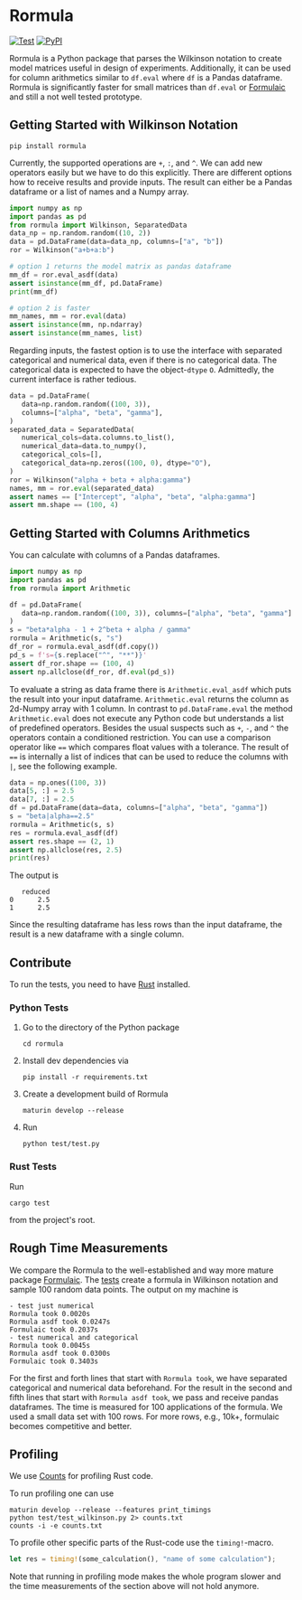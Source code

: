 # Rormula

[![Test](https://github.com/basf/rormula/actions/workflows/test.yml/badge.svg)](https://github.com/basf/rormula/actions)
[![PyPI](https://img.shields.io/pypi/v/rormula.svg?color=%2334D058)](https://pypi.org/project/rormula)

Rormula is a Python package that parses the Wilkinson notation to create model matrices useful in design of experiments. 
Additionally, it can be used for column arithmetics similar to
`df.eval` where `df` is a Pandas dataframe. Rormula is significantly faster for small matrices than `df.eval` or [Formulaic](https://github.com/matthewwardrop/formulaic)
and still a not well tested prototype.



## Getting Started with Wilkinson Notation 

```
pip install rormula
```
Currently, the supported operations are `+`, `:`, and `^`. We can add new operators easily but we have to do
this explicitly. There
are different options how to receive results and provide inputs.
The result can either be a Pandas dataframe or a list of names and a Numpy array.

```python
import numpy as np
import pandas as pd
from rormula import Wilkinson, SeparatedData
data_np = np.random.random((10, 2))
data = pd.DataFrame(data=data_np, columns=["a", "b"])
ror = Wilkinson("a+b+a:b")

# option 1 returns the model matrix as pandas dataframe
mm_df = ror.eval_asdf(data)
assert isinstance(mm_df, pd.DataFrame)
print(mm_df)

# option 2 is faster
mm_names, mm = ror.eval(data)
assert isinstance(mm, np.ndarray)
assert isinstance(mm_names, list)
```

Regarding inputs, the fastest option is to use the interface with separated categorical and numerical data, even if there is no categorical data. 
The categorical data is expected to have the object-`dtype` `O`. 
Admittedly, the current interface is rather tedious.

```python
data = pd.DataFrame(
   data=np.random.random((100, 3)),
   columns=["alpha", "beta", "gamma"],
)
separated_data = SeparatedData(
   numerical_cols=data.columns.to_list(),
   numerical_data=data.to_numpy(),
   categorical_cols=[],
   categorical_data=np.zeros((100, 0), dtype="O"),
)
ror = Wilkinson("alpha + beta + alpha:gamma")
names, mm = ror.eval(separated_data)
assert names == ["Intercept", "alpha", "beta", "alpha:gamma"]
assert mm.shape == (100, 4)
```

## Getting Started with Columns Arithmetics

You can calculate with columns of a Pandas dataframes.
```python
import numpy as np
import pandas as pd
from rormula import Arithmetic

df = pd.DataFrame(
   data=np.random.random((100, 3)), columns=["alpha", "beta", "gamma"]
)
s = "beta*alpha - 1 + 2^beta + alpha / gamma"
rormula = Arithmetic(s, "s")
df_ror = rormula.eval_asdf(df.copy())
pd_s = f's={s.replace("^", "**")}'
assert df_ror.shape == (100, 4)
assert np.allclose(df_ror, df.eval(pd_s))
```
To evaluate a string as data frame there is
`Arithmetic.eval_asdf` which puts the result into your input dataframe.
`Arithmetic.eval` returns the column as 2d-Numpy array with 1 column. In contrast to
`pd.DataFrame.eval` the method `Arithmetic.eval` does not execute any Python code but understands
a list of predefined operators. Besides the usual suspects such as `+`, `-`, and `^` the operators contain
a conditioned restriction. You can use a comparison operator like `==` which compares float values with
a tolerance. The result of `==` is internally a list of indices that can be used to reduce the columns with `|`, see
the following example. 
```python
data = np.ones((100, 3))
data[5, :] = 2.5
data[7, :] = 2.5
df = pd.DataFrame(data=data, columns=["alpha", "beta", "gamma"])
s = "beta|alpha==2.5"
rormula = Arithmetic(s, s)
res = rormula.eval_asdf(df)
assert res.shape == (2, 1)
assert np.allclose(res, 2.5)
print(res)
```
The output is
```
   reduced
0      2.5
1      2.5
```
Since the resulting dataframe has less rows than the input dataframe, the result is a new dataframe with a single column.

## Contribute

To run the tests, you need to have [Rust](https://www.rust-lang.org/tools/install) installed. 

### Python Tests

1. Go to the directory of the Python package
   ```
   cd rormula
   ```
2. Install dev dependencies via
   ```
   pip install -r requirements.txt
   ```
3. Create a development build of Rormula
   ```
   maturin develop --release
   ```
4. Run 
   ```
   python test/test.py
   ```

### Rust Tests
Run
```
cargo test
```
from the project's root.

## Rough Time Measurements
We compare the Rormula to the well-established and way more mature package [Formulaic](https://github.com/matthewwardrop/formulaic).
The [tests](rormula/test/test_wilkinson.py) create a formula in Wilkinson notation and sample 100 random data points. The output on my machine is 
```
- test just numerical
Rormula took 0.0020s
Rormula asdf took 0.0247s
Formulaic took 0.2037s
- test numerical and categorical
Rormula took 0.0045s
Rormula asdf took 0.0300s
Formulaic took 0.3403s
```
For the first and forth lines that start with `Rormula took`, we have separated categorical and numerical data beforehand. 
For the result in the second and fifth lines that start with `Rormula asdf took`, we pass and receive pandas dataframes.
The time is measured for 100 applications of the formula. We used a small data set with 100 rows. For more rows, e.g., 10k+, formulaic becomes competitive and better.

## Profiling
We use [Counts](https://github.com/nnethercote/counts/) for profiling Rust code.

To run profiling one can use
```
maturin develop --release --features print_timings
python test/test_wilkinson.py 2> counts.txt
counts -i -e counts.txt
```
To profile other specific parts of the Rust-code use the `timing!`-macro.
```rust
let res = timing!(some_calculation(), "name of some calculation");
```
Note that running in profiling mode makes the whole program slower and the time measurements of the section above will not hold anymore.

